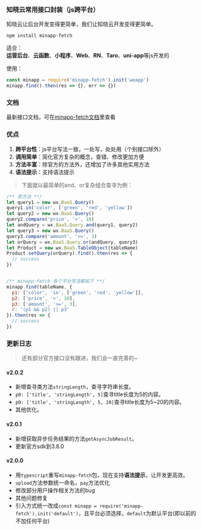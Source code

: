 
### 知晓云常用接口封装（js跨平台）    
   
知晓云让后台开发变得更简单，我们让知晓云开发变得更简单。  
  
`npm install minapp-fetch`   
  
适合：  
**运营后台**、**云函数**、**小程序**、**Web**、**RN**、**Taro**、**uni-app**等js开发的  
  
使用：  
```js
const minapp = require('minapp-fetch').init('weapp')
minapp.find().then(res => {}, err => {})
```  
  
### 文档  
最新接口文档，可在[minapp-fetch文档](https://wefishbone.com/detail/5d4135320bc9f3134de37fa6)里查看  
  
### 优点  
1. **跨平台性**：js平台写法一致，一处写，处处用（个别接口除外） 
2. **调用简单**：简化官方复杂的概念，查错、修改更加方便  
3. **方法丰富**：除官方的方法外，还增加了许多其他实用方法  
4. **语法提示**：支持语法提示  
  
> 下面就以最简单的and、or复杂组合查寻为例：
  
```js
/** 原方法 **/
let query1 = new wx.BaaS.Query()
query1.in('color', ['green', 'red', 'yellow'])
let query2 = new wx.BaaS.Query()
query2.compare('price', '>', 10)
let andQuery = wx.BaaS.Query.and(query1, query2)
let query3 = new wx.BaaS.Query()
query3.compare('amount', '>=', 3)
let orQuery = wx.BaaS.Query.or(andQuery, query3)
let Product = new wx.BaaS.TableObject(tableName)
Product.setQuery(orQuery).find().then(res => {
  // success
})


/** minapp-fetch 各个平台写法都如下 **/
minapp.find(tableName, {
  p1: ['color', 'in', ['green', 'red', 'yellow']],
  p2: ['price', '>', 10],
  p3: ['amount', '>=', 3],
  r: '(p1 && p2) || p3'
}).then(res => {
  // success
})
```
  
### 更新日志  
  
> 还有部分官方接口没有跟进，我们会一直完善的~
  
  
#### v2.0.2  
- 新增查寻类方法`stringLength`，查寻字符串长度。  
- `p0: ['title', 'stringLength', 5]`查寻title长度为5的内容。  
- `p0: ['title', 'stringLength', 5, 20]`查寻title长度为5~20的内容。  
- 其他优化。  
  
  
#### v2.0.1  
- 新增获取异步任务结果的方法`getAsyncJobResult`。  
- 更新官方sdk到3.8.0  
  

  
#### v2.0.0  
- 用`typescript`重写`minapp-fetch`包，现在支持**语法提示**，让开发更高效。  
- `upload`方法参数统一命名，`pay`方法优化  
- 修改部分用户操作相关方法的bug  
- 其他问题修复  
- 引入方式统一改成`const minapp = require('minapp-fetch').init('default')`，且平台必须选择，`default`为默认平台(即以前的不加任何平台)  
  


  